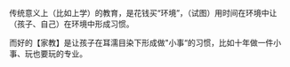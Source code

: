 传统意义上（比如上学）的教育，是花钱买“环境”，（试图）用时间在环境中让（孩子、自己）在环境中形成习惯。

而好的【家教】是让孩子在耳濡目染下形成做"小事“的习惯，比如十年做一件小事、玩也要玩的专业。